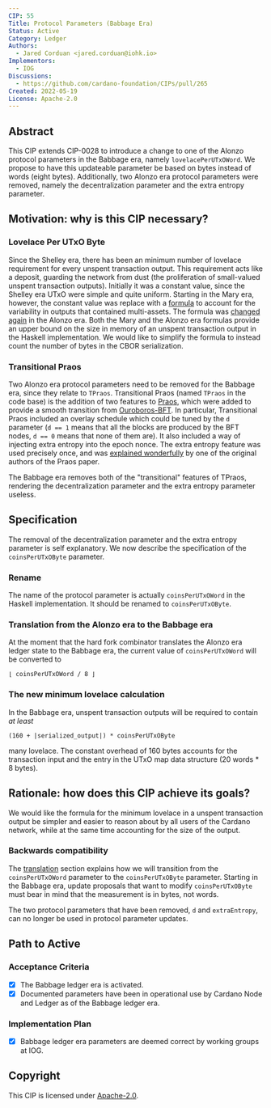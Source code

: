 ```yaml
---
CIP: 55
Title: Protocol Parameters (Babbage Era)
Status: Active
Category: Ledger
Authors:
  - Jared Corduan <jared.corduan@iohk.io>
Implementors:
  - IOG
Discussions:
  - https://github.com/cardano-foundation/CIPs/pull/265
Created: 2022-05-19
License: Apache-2.0
---
```


## Abstract

This CIP extends CIP-0028 to introduce a change to one of the Alonzo protocol parameters in the Babbage era, namely `lovelacePerUTxOWord`.
We propose to have this updateable parameter be based on bytes instead of words (eight bytes).
Additionally, two Alonzo era protocol parameters were removed, namely the decentralization parameter and the extra entropy parameter.

## Motivation: why is this CIP necessary?

### Lovelace Per UTxO Byte

Since the Shelley era, there has been an minimum number of lovelace requirement for every unspent transaction output.
This requirement acts like a deposit, guarding the network from dust (the proliferation of small-valued unspent transaction outputs).
Initially it was a constant value, since the Shelley era UTxO were simple and quite uniform.
Starting in the Mary era, however, the constant value was replace with a
[formula](https://cardano-ledger.readthedocs.io/en/latest/explanations/min-utxo-mary.html)
to account for the variability in outputs that contained multi-assets.
The formula was [changed again](https://cardano-ledger.readthedocs.io/en/latest/explanations/min-utxo-alonzo.html)
in the Alonzo era.
Both the Mary and the Alonzo era formulas provide an upper bound on the size in memory of an unspent transaction output in the Haskell implementation.
We would like to simplify the formula to instead count the number of bytes in the CBOR serialization.

### Transitional Praos

Two Alonzo era protocol parameters need to be removed for the Babbage era, since they relate to `TPraos`.
Transitional Praos (named `TPraos` in the code base) is the addition of two features to
[Praos](https://iohk.io/en/research/library/papers/ouroboros-praosan-adaptively-securesemi-synchronous-proof-of-stake-protocol/),
which were added to provide a smooth transition from
[Ouroboros-BFT](https://iohk.io/en/research/library/papers/ouroboros-bfta-simple-byzantine-fault-tolerant-consensus-protocol).
In particular, Transitional Praos included an overlay schedule which could be tuned by the `d` parameter
(`d == 1` means that all the blocks are produced by the BFT nodes, `d == 0` means that none of them are).
It also included a way of injecting extra entropy into the epoch nonce.
The extra entropy feature was used precisely once, and was
[explained wonderfully](https://iohk.io/en/blog/posts/2021/03/29/the-secure-transition-to-decentralization)
by one of the original authors of the Praos paper.

The Babbage era removes both of the "transitional" features of TPraos, rendering the decentralization parameter
and the extra entropy parameter useless.

## Specification

The removal of the decentralization parameter and the extra entropy parameter is self explanatory.
We now describe the specification of the `coinsPerUTxOByte` parameter.

### Rename

The name of the protocol parameter is actually `coinsPerUTxOWord` in the Haskell implementation.
It should be renamed to `coinsPerUTxOByte`.

### Translation from the Alonzo era to the Babbage era

At the moment that the hard fork combinator translates the Alonzo era ledger state to the Babbage era,
the current value of `coinsPerUTxOWord` will be converted to

```
⌊ coinsPerUTxOWord / 8 ⌋
```

### The new minimum lovelace calculation

In the Babbage era, unspent transaction outputs will be required to contain _at least_

```
(160 + |serialized_output|) * coinsPerUTxOByte
```

many lovelace. The constant overhead of 160 bytes accounts for the transaction input
and the entry in the UTxO map data structure (20 words * 8 bytes).

## Rationale: how does this CIP achieve its goals?

We would like the formula for the minimum lovelace in a unspent transaction output
be simpler and easier to reason about by all users of the Cardano network, while at
the same time accounting for the size of the output.

### Backwards compatibility

The [translation](#translation-from-the-alonzo-era-to-the-babbage-era) section
explains how we will transition from the `coinsPerUTxOWord` parameter to the `coinsPerUTxOByte` parameter.
Starting in the Babbage era, update proposals that want to modify `coinsPerUTxOByte` must bear in mind
that the measurement is in bytes, not words.

The two protocol parameters that have been removed, `d` and `extraEntropy`, can no longer be used
in protocol parameter updates.

## Path to Active

### Acceptance Criteria

- [x] The Babbage ledger era is activated.
- [x] Documented parameters have been in operational use by Cardano Node and Ledger as of the Babbage ledger era.

### Implementation Plan

- [x] Babbage ledger era parameters are deemed correct by working groups at IOG.

## Copyright

This CIP is licensed under [Apache-2.0](https://www.apache.org/licenses/LICENSE-2.0).
